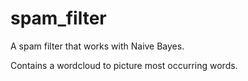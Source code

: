 # spam_filter

A spam filter that works with Naive Bayes. 

Contains a wordcloud to picture most occurring words.
